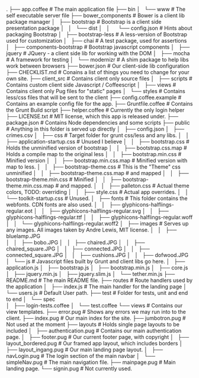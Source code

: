 .
├── app.coffee     # The main application file
├── bin
│   └── www        # The self executable server file
├── bower_components  # Bower is a client lib package manager
│   ├── bootstrap     # Bootstrap is a client side presentation package
│   │   └── dist
│   │       └── config.json  # Hints about packaging Bootstrap
│   ├── bootstrap-less # A less-version of Bootstrap used for customization
│   ├── chai       # A test package, used for assertions 
│   ├── components-bootstrap # Bootstrap javascript components
│   ├── jquery     # JQuery - a client side lib for working with the DOM
│   ├── mocha      # A framework for testing
│   └── modernizr  # A shim package to help libs work between browsers
├── bower.json     # Our client-side lib configuration
├── CHECKLIST.md   # Conains a list of things you need to change for your own site.
├── client_src     # Contains client only source files
│   ├── scripts    # Contains custom client side Javascript / Coffeescript
│   ├── views      # Contains client only Pug files for "static" pages
│   └── styles     # Contains less/css files that will be sent to the client
├── config.coffee.example  # Contains an example config file for the app.
├── Gruntfile.coffee       # Contains the Grunt Build script
├── helper.coffee  # Currently the only login helper
├── LICENSE.txt    # MIT license, which this app is released under.
├── package.json   # Contains Node dependencies and some scripts
├── public         # Anything in this folder is served up directly
│   ├── config.json
│   ├── crimes.csv
│   ├── css        # Target folder for grunt css/less and any libs.
│   │   ├── application-startup.css # Unused I believe
│   │   ├── bootstrap.css           # Holds the unminified version of bootstrap
│   │   ├── bootstrap.css.map       # Holds a compile map to the original less
│   │   ├── bootstrap.min.css       # Minified version
│   │   ├── bootstrap.min.css.map   # Minified version with map to less.
│   │   ├── bootstrap-theme.css     # This is the "Theme" css unminified
│   │   ├── bootstrap-theme.css.map # and mapped
│   │   ├── bootstrap-theme.min.css # Minified
│   │   ├── bootstrap-theme.min.css.map  # and mapped.
│   │   ├── palleton.css            # Actual theme colors, TODO: overriding
│   │   ├── style.css               # Actual app overrides.
│   │   └── toolkit-startup.css     # Unused.
│   ├── fonts      # This folder contains the webfonts.  CDN fonts are also used.
│   │   ├── glyphicons-halflings-regular.eot 
│   │   ├── glyphicons-halflings-regular.svg
│   │   ├── glyphicons-halflings-regular.ttf
│   │   ├── glyphicons-halflings-regular.woff
│   │   └── glyphicons-halflings-regular.woff2
│   ├── images     # Serves up any images.  All images taken by Andre Lewis, MIT license.
│   │   ├── bluelamp.JPG   
│   │   ├── bobo.JPG
│   │   ├── chaired.JPG
│   │   ├── chaired_square.JPG
│   │   ├── connected.JPG
│   │   ├── connected_square.JPG
│   │   ├── cushions.JPG
│   │   ├── dofwood.JPG
│   └── js        # Javascript files built by Grunt and client libs go here.
│       ├── application.js
│       ├── bootstrap.js
│       ├── bootstrap.min.js
│       ├── core.js
│       ├── jquery.min.js
│       ├── jquery.slim.js
│       └── tether.min.js
├── README.md     # The main README file.
├── routes        # Route handlers used by the application
│   ├── index.js  # The main handler for the landing page
│   └── users.js  # Default User path.
├── test          # Folder for tests, unit and end to end
│   └── spec      
│       ├── login-tests.coffee
│       └── test.coffee
└── views         # Contains our view templates.
    ├── error.pug # Shows any errors we may run into to the client.
    ├── index.pug # Our main index for the site.
    ├── jumbotron.pug  # Not used at the moment
    ├── layouts   # Holds single page layouts to be included
    │   ├── authentication.pug  # Contains our main authentication page.
    │   ├── footer.pug          # Our current footer page, with copyright
    │   ├── layout_bordered.pug # Our framed app layout, which includes borders
    │   ├── layout_ingang.pug   # Our main landing page layout.
    │   ├── navLogin.pug        # The login section of the main navbar
    │   └── simpleNav.pug       # The main navigation file.
    ├── mainpage.pug            # Main landing page.
    └── signin.pug              # Not currently used.
